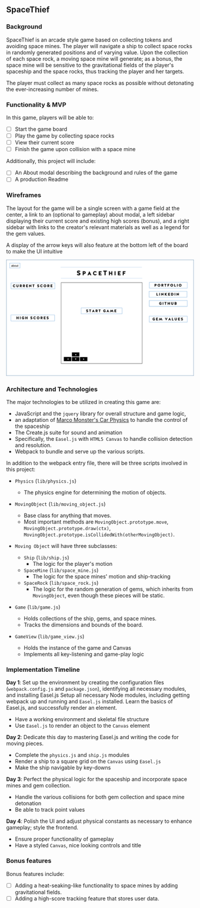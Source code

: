 ## SpaceThief

### Background

SpaceThief is an arcade style game based on collecting tokens and avoiding space mines. The player will navigate a ship to collect space rocks in randomly generated positions and of varying value. Upon the collection of each space rock, a moving space mine will generate; as a bonus, the space mine will be sensitive to the gravitational fields of the player's spaceship and the space rocks, thus tracking the player and her targets.

The player must collect as many space rocks as possible without detonating the ever-increasing number of mines.

### Functionality & MVP  

In this game, players will be able to:

- [ ] Start the game board
- [ ] Play the game by collecting space rocks
- [ ] View their current score
- [ ] Finish the game upon collision with a space mine

Additionally, this project will include:

- [ ] An About modal describing the background and rules of the game
- [ ] A production Readme

### Wireframes

The layout for the game will be a single screen with a game field at the center, a link to an (optional to gameplay) about modal, a left sidebar displaying their current score and existing high scores (bonus), and a right sidebar with links to the creator's relevant materials as well as a legend for the gem values.

A display of the arrow keys will also feature at the bottom left of the board to make the UI intuitive

![wireframes](images/wireframe.png)

### Architecture and Technologies


The major technologies to be utilized in creating this game are:

- JavaScript and the `jquery` library for overall structure and game logic,
- an adaptation of [Marco Monster's Car Physics](http://www.asawicki.info/Mirror/Car%20Physics%20for%20Games/Car%20Physics%20for%20Games.html) to handle the control of the spaceship
- The Create.js suite for sound and animation
- Specifically, the `Easel.js` with `HTML5 Canvas` to handle collision detection and resolution.
- Webpack to bundle and serve up the various scripts.

In addition to the webpack entry file, there will be three scripts involved in this project:


* `Physics` (`lib/physics.js`)
    * The physics engine for determining the motion of objects.

* `MovingObject` (`lib/moving_object.js`)
    * Base class for anything that moves.
    * Most important methods are `MovingObject.prototype.move`, `MovingObject.prototype.draw(ctx)`,
      `MovingObject.prototype.isCollidedWith(otherMovingObject)`.

* `Moving Object` will have three subclasses:
  * `Ship` (`lib/ship.js`)
      * The logic for the player's motion
  * `SpaceMine` (`lib/space_mine.js`)
      * The logic for the space mines' motion and ship-tracking
  * `SpaceRock` (`lib/space_rock.js`)
      * The logic for the random generation of gems, which inherits from `MovingObject`, even though these pieces will be static.

* `Game` (`lib/game.js`)
    * Holds collections of the ship, gems, and space mines.
    * Tracks the dimensions and bounds of the board.

* `GameView` (`lib/game_view.js`)
    * Holds the instance of the game and Canvas
    * Implements all key-listening and game-play logic

### Implementation Timeline

**Day 1**: Set up the environment by creating the configuration files (`webpack.config.js` and `package.json`), identifying all necessary modules, and installing Easel.js
Setup all necessary Node modules, including getting webpack up and running and `Easel.js` installed.  Learn the basics of Easel.js, and successfully render an element.  

- Have a working environment and skeletal file structure
- Use `Easel.js` to render an object to the `Canvas` element

**Day 2**: Dedicate this day to mastering Easel.js and writing the code for moving pieces.

- Complete the `physics.js` and `ship.js` modules
- Render a ship to a square grid on the `Canvas` using `Easel.js`
- Make the ship navigable by key-downs

**Day 3**: Perfect the physical logic for the spaceship and incorporate space mines and gem collection.  

- Handle the various collisions for both gem collection and space mine detonation
- Be able to track point values


**Day 4**: Polish the UI and adjust physical constants as necessary to enhance gameplay; style the frontend.

- Ensure proper functionality of gameplay
- Have a styled `Canvas`, nice looking controls and title


### Bonus features

Bonus features include:

- [ ] Adding a heat-seaking-like functionality to space mines by adding gravitational fields.
- [ ] Adding a high-score tracking feature that stores user data.
